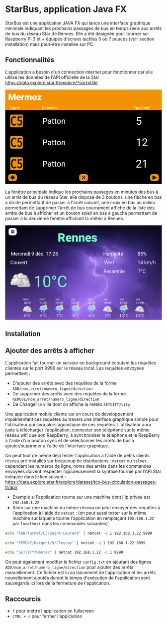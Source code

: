 # StarBus, application Java FX

StarBus est une application JAVA FX qui lance une interface graphique minimale indiquant les prochains passages de bus en temps réels aux arrêts de bus du réseau Star de Rennes.
Elle a été designée pour tourner sur Raspberry Pi 3 et + équipés d'écrans tactiles 5 ou 7 pouces (voir section installation) mais peut-être installée sur PC.

## Fonctionnalités

L'application a besoin d'un connection internet pour fonctionner car elle utilise les données de l'API officielle de la Star https://data.explore.star.fr/explore/?sort=title

![alt text](https://github.com/PaulBorie/StarBus/blob/master/gitimages/bus.png?raw=true)

La fenêtre principale indique les prochains passages en minutes des bus à un arrêt de bus du réseau Star. elle dispose de 3 boutons, une flèche en bas à droite permettant de passer à l'arrêt suivant,
une croix en bas au milieu permettant de supprimer l'arrêt de bus courrament affiché de la liste des arrêts de bus à afficher et un bouton soleil en bas à gauche permattant de passer à la deuxième fenêtre affichant la météo à Rennes.

![alt text](https://github.com/PaulBorie/StarBus/blob/master/gitimages/meteo.png?raw=true)



## Installation


## Ajouter des arrêts à afficher

L'application fait tourner un serveur en background écoutant les requêtes clientes sur le port 9999 sur le réseau local.
Les requêtes envoyées permettent :
* D'ajouter des arrêts avec des requêtes de la forme `ADD/nom_arret/numero_ligne/direction`
* De supprimer des arrêts avec des requêtes de la forme  `REMOVE/nom_arret/numero_ligne/direction`
* De Changer la ville dont on affiche la météo `SETCITY/city`

Une application mobile cliente est en cours de developpement implémentant ces requêtes au travers une interface graphique simple pour l'utilisateur qui sera alors agnostique de ces requêtes. L'utilisateur aura juste à télécharger l'application, connecter son téléphone sur le même réseau wifi que son RaspBerry, à synchroniser le téléphone et le RaspBerry à l'aide d'un bouton sync et de sélectionner les arrêts de bus à ajouter/supprimer à l'aide de l'interface graphique.

On peut tout de même déjà tester l'application à l'aide de petits clients réseau pré-installés sur beaucoup de distributions : `netcat` ou `telnet` cependant les numéros de ligne, noms des arrêts dans les commandes envoyées doivent respecter rigoureusement la syntaxe fournie par l'API Star indiquée dans le lien suivant : https://data.explore.star.fr/explore/dataset/tco-bus-circulation-passages-tr/api/

* Exemple si l'application tourne sur une machine dont l'ip privée est `192.168.1.22`
* Alors sur une machine du même réseau on peut envoyer des requêtes à l'application à l'aide de `netcat` : (on peut aussi tester sur la même machine sur laquelle tourne l'application en remplaçant `192.168.1.22` par `localhost` dans les commandes suivantes)

```bash
echo "ADD/Turmel/C3/Saint-Laurent" | netcat -q 1 192.168.1.22 9999
```

```bash
echo "REMOVE/Dargent/9/Cleunay" | netcat -q 1 192.168.1.22 9999
``` 

```bash
echo "SETCITY/Nantes" | netcat 192.168.1.22 -q 1 9999
``` 

On peut également modifier le fichier `config.txt` en ajoutant des lignes `ADD/nom_arret/numero_ligne/direction` pour ajouter des arrêts manuellement. Ce fichier est lu au lancement de l'application et les arrêts nouvellement ajoutés durant le temps d'exécution de l'application sont sauvegardé ici lors de la fermeture de l'application. 


## Raccourcis

* `f` pour mettre l'applicaiton en fullscreen
* `CTRL + c` pour fermer l'applciation 




